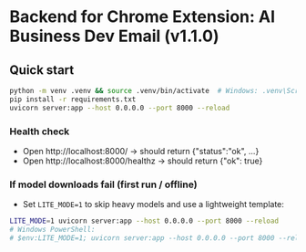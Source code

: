 # Backend for Chrome Extension: AI Business Dev Email (v1.1.0)

## Quick start
```bash
python -m venv .venv && source .venv/bin/activate  # Windows: .venv\Scripts\activate
pip install -r requirements.txt
uvicorn server:app --host 0.0.0.0 --port 8000 --reload
```

### Health check
- Open http://localhost:8000/  → should return {"status":"ok", ...}
- Open http://localhost:8000/healthz → should return {"ok": true}

### If model downloads fail (first run / offline)
- Set `LITE_MODE=1` to skip heavy models and use a lightweight template:
```bash
LITE_MODE=1 uvicorn server:app --host 0.0.0.0 --port 8000 --reload
# Windows PowerShell:
# $env:LITE_MODE=1; uvicorn server:app --host 0.0.0.0 --port 8000 --reload
```
